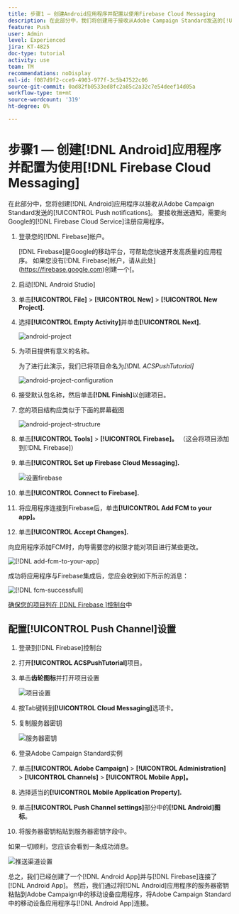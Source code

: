 ```yaml
---
title: 步骤1 — 创建Android应用程序并配置以使用Firebase Cloud Messaging
description: 在此部分中，我们将创建用于接收从Adobe Campaign Standard发送的[!UICONTROL Push notifications]的 [!DNL Android] 应用程序。 为了接收推送通知，应用程序需要在Google的 [!DNL Firebase Cloud Service]中注册。
feature: Push
user: Admin
level: Experienced
jira: KT-4825
doc-type: tutorial
activity: use
team: TM
recommendations: noDisplay
exl-id: f087d9f2-cce9-4903-977f-3c5b47522c06
source-git-commit: 0ad82fb0533ed8fc2a85c2a32c7e54deef14d05a
workflow-type: tm+mt
source-wordcount: '319'
ht-degree: 0%

---
```


# 步骤1 — 创建[!DNL Android]应用程序并配置为使用[!DNL Firebase Cloud Messaging]

在此部分中，您将创建[!DNL Android]应用程序以接收从Adobe Campaign Standard发送的[!UICONTROL Push notifications]。 要接收推送通知，需要向Google的[!DNL Firebase Cloud Service]注册应用程序。

1. 登录您的[!DNL Firebase]帐户。

   [!DNL Firebase]是Google的移动平台，可帮助您快速开发高质量的应用程序。 如果您没有[!DNL Firebase]帐户，请从此处](https://firebase.google.com)创建一个[。

2. 启动[!DNL Android Studio]
3. 单击&#x200B;**[!UICONTROL File]** > **[!UICONTROL New]** > **[!UICONTROL New Project].**
4. 选择&#x200B;**[!UICONTROL Empty Activity]**&#x200B;并单击&#x200B;**[!UICONTROL Next].**

   ![android-project](assets/android-project.PNG)

5. 为项目提供有意义的名称。

   为了进行此演示，我们已将项目命名为&#x200B;*[!DNL ACSPushTutorial]*

   ![android-project-configuration](assets/android-project-configuration.PNG)

6. 接受默认包名称，然后单击&#x200B;**[!DNL Finish]**&#x200B;以创建项目。
7. 您的项目结构应类似于下面的屏幕截图

   ![android-project-structure](assets/android-project-structure.PNG)

8. 单击&#x200B;**[!UICONTROL Tools]** > **[!UICONTROL Firebase]。** （这会将项目添加到[!DNL Firebase]）
9. 单击&#x200B;**[!UICONTROL Set up Firebase Cloud Messaging].**

   ![设置firebase](assets/android-project-firebase-messaging.PNG)

10. 单击&#x200B;**[!UICONTROL Connect to Firebase].**
11. 将应用程序连接到Firebase后，单击&#x200B;**[!UICONTROL Add FCM to your app]。**
12. 单击&#x200B;**[!UICONTROL Accept Changes].**

   向应用程序添加FCM时，向导需要您的权限才能对项目进行某些更改。

   ![[!DNL add-fcm-to-your-app]](assets/firebase-add-fcm-to-app.PNG)

成功将应用程序与Firebase集成后，您应会收到如下所示的消息：

![[!DNL fcm-successfull]](assets/android-firebase-success.PNG)

[确保您的项目列在 [!DNL Firebase ]控制台](https://console.firebase.google.com/)中

## 配置[!UICONTROL Push Channel]设置

1. 登录到[!DNL Firebase]控制台
2. 打开&#x200B;**[!UICONTROL ACSPushTutorial]**&#x200B;项目。
3. 单击&#x200B;**齿轮图标**&#x200B;并打开项目设置

   ![项目设置](assets/firebase-project-settings.PNG)

4. 按Tab键转到&#x200B;**[!UICONTROL Cloud Messaging]**&#x200B;选项卡。
5. 复制服务器密钥

   ![服务器密钥](assets/firebase-server-key.PNG)

6. 登录Adobe Campaign Standard实例
7. 单击&#x200B;**[!UICONTROL Adobe Campaign]** > **[!UICONTROL Administration]** > **[!UICONTROL Channels]** > **[!UICONTROL Mobile App]。**
8. 选择适当的&#x200B;**[!UICONTROL Mobile Application Property].**
9. 单击&#x200B;**[!UICONTROL Push Channel settings]**&#x200B;部分中的&#x200B;**[!DNL Android]图标**。
10. 将服务器密钥粘贴到服务器密钥字段中。

如果一切顺利，您应该会看到一条成功消息。

![推送渠道设置](assets/push-channel-settings.PNG)

总之，我们已经创建了一个[!DNL Android App]并与[!DNL Firebase]连接了[!DNL Android App]。 然后，我们通过将[!DNL Android]应用程序的服务器密钥粘贴到Adobe Campaign中的移动设备应用程序，将Adobe Campaign Standard中的移动设备应用程序与[!DNL Android App]连接。
